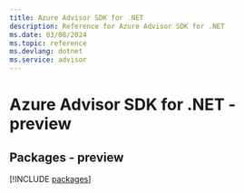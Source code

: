 ```yaml
---
title: Azure Advisor SDK for .NET
description: Reference for Azure Advisor SDK for .NET
ms.date: 03/08/2024
ms.topic: reference
ms.devlang: dotnet
ms.service: advisor
---
```

# Azure Advisor SDK for .NET - preview
## Packages - preview
[!INCLUDE [packages](advisor-index.md)]